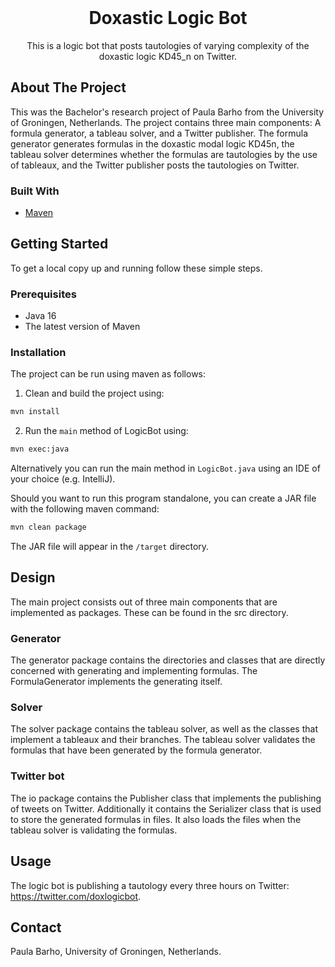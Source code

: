 <br />
<p align="center">
  <h1 align="center">Doxastic Logic Bot</h1>

  <p align="center">
    This is a logic bot that posts tautologies of varying complexity of the doxastic logic KD45_n on Twitter. 
  </p>

## About The Project

This was the Bachelor's research project of Paula Barho from the University of Groningen, Netherlands. The project contains three main components: A formula generator, a tableau solver, and a Twitter publisher. The formula generator generates formulas in the doxastic modal logic KD45n, the tableau solver determines whether the formulas are tautologies by the use of tableaux, and the Twitter publisher posts the tautologies on Twitter.

### Built With

* [Maven](https://maven.apache.org/)

## Getting Started

To get a local copy up and running follow these simple steps.

### Prerequisites

* Java 16
* The latest version of Maven

### Installation

The project can be run using maven as follows: 
1. Clean and build the project using:
```sh
mvn install
```
2. Run the `main` method of LogicBot using:
```sh
mvn exec:java
```

Alternatively you can run the main method in `LogicBot.java` using an IDE of your choice (e.g. IntelliJ).

Should you want to run this program standalone, you can create a JAR file with the following maven command:

```sh
mvn clean package
```
The JAR file will appear in the `/target` directory.

## Design 

The main project consists out of three main components that are implemented as packages. These can be found in the src directory.

### Generator
The generator package contains the directories and classes that are directly concerned with generating and implementing formulas. The FormulaGenerator implements the generating itself. 

### Solver
The solver package contains the tableau solver, as well as the classes that implement a tableaux and their branches. The tableau solver validates the formulas that have been generated by the formula generator.

### Twitter bot
The io package contains the Publisher class that implements the publishing of tweets on Twitter. Additionally it contains the Serializer class that is used to store the generated formulas in files. It also loads the files when the tableau solver is validating the formulas.  

## Usage

The logic bot is publishing a tautology every three hours on Twitter: https://twitter.com/doxlogicbot. 

## Contact

Paula Barho, University of Groningen, Netherlands. 
